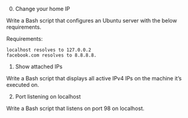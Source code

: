 0. Change your home IP

Write a Bash script that configures an Ubuntu server with the below requirements.

Requirements:

    localhost resolves to 127.0.0.2
    facebook.com resolves to 8.8.8.8.

1. Show attached IPs

Write a Bash script that displays all active IPv4 IPs on
the machine it’s executed on.

2. Port listening on localhost

Write a Bash script that listens on port 98 on localhost.
